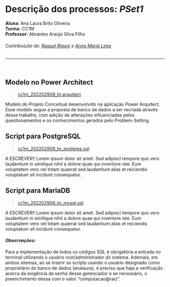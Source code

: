 </br>

# Descrição dos processos: *PSet1*

**Aluna:** Ana Laura Brito Oliveira </br>
**Turma:** CC1M </br>
**Professor:** Abrantes Araújo Silva Filho </br>

###### Contribuição de: [Raquel Rigoni](https://github.com/raqs-bot) e [Anna Maria Lima](https://github.com/Annmochii)

****
</br>

## Modelo no Power Architect
> [cc1m_202202909_hr.arquitect](https://github.com/aurahtml/uvv_bd_1_cc1m/blob/main/pset1/cc1m_202202909_hr.architect)
<p>Modelo do Projeto Conceitual desenvolvido na aplicação Power Arquitect. Esse modelo segue a proposta de banco de dados a ser recriada através desse trabalho, com adição de alterações influenciadas pelos questionamentos e os conhecimentos gerados pelo Problem-Setting.</p>

## Script para PostgreSQL
> [cc1m_202202909_hr_postgres.sql](https://github.com/aurahtml/uvv_bd_1_cc1m/blob/main/pset1/cc1m_202202909_hr_postgres.sql)
<p>A ESCREVER!! Lorem ipsum dolor sit amet. Sed adipisci tempore quo vero laudantium in similique nihil a dolore quae qui inventore iste. Eum voluptatem vero vel totam quaerat sed laudantium alias et reiciendis voluptatum sit incidunt consequatur.</p>

## Script para MariaDB
> [cc1m_202202909_hr_mysql.sql](https://github.com/aurahtml/uvv_bd_1_cc1m/blob/main/pset1/cc1m_202202909_hr_mysql.sql)
<p>A ESCREVER!! Lorem ipsum dolor sit amet. Sed adipisci tempore quo vero laudantium in similique nihil a dolore quae qui inventore iste. Eum voluptatem vero vel totam quaerat sed laudantium alias et reiciendis voluptatum sit incidunt consequatur.</p>

#### ***Observações:***
<p>Para a implementação de todos os códigos SQL é obrigatória a entrada no terminal utilizando o usuário root/administrador do sistema. Ademais, em ambos sitemas, ao se inserir os scripts usando o usuário designado como proprietário do banco de dados (analaura), é preciso que haja a verificação acerca da exigência da senha desse gerenciador e se necessário, o preenchimento dessa com o valor "computacao@raiz".</p>

</br>
